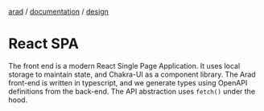 [arad](../../../../) / [documentation](../README.md) / [design](./README.md)

# React SPA

The front end is a modern React Single Page Application. It uses local storage to maintain state, and Chakra-UI as a
component library. The Arad front-end is written in typescript, and we generate types using OpenAPI definitions from the
back-end. The API abstraction uses `fetch()` under the hood.
